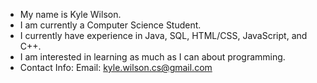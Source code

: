 - My name is Kyle Wilson.
- I am currently a Computer Science Student.
- I currently have experience in Java, SQL, HTML/CSS, JavaScript, and C++.
- I am interested in learning as much as I can about programming.
- Contact Info:
    Email: kyle.wilson.cs@gmail.com
